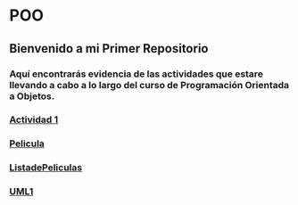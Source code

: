 # POO

## Bienvenido a mi Primer Repositorio

### Aquí encontrarás evidencia de las actividades que estare llevando a cabo a lo largo del curso de Programación Orientada a Objetos.

### [Actividad 1](./Setup/README.md)

### [Pelicula](./Pelicula/Program.cs)

### [ListadePeliculas](./Lista_de_peliculas/Program.cs)

### [UML1](./Setup/IMG/UML1.png)